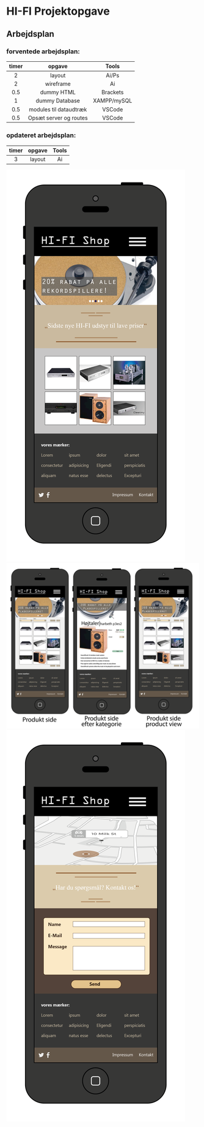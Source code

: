 # HI-FI Projektopgave
## Arbejdsplan

### forventede arbejdsplan:
| timer         | opgave        | Tools |
|:-------------:|:-------------:|:-----:|
| 2             | layout        | Ai/Ps |
| 2             | wireframe     | Ai    |
| 0.5           | dummy HTML    |Brackets|
| 1           | dummy Database|XAMPP/mySQL|
| 0.5           | modules til dataudtræk|VSCode|
| 0.5           | Opsæt server og routes|VSCode|
 
### opdateret arbejdsplan:
| timer         | opgave        | Tools |
|:-------------:|:-------------:|:-----:|
| 3             | layout        | Ai    |
<!--
| -             | wireframe     | Ai    |
| -             | dummy HTML    |Brackets|
| -             | dummy Database|XAMPP/mySQL|
| -             | modules til dataudtræk|VSCode|
| -             | Opsæt server og routes|VSCode|
-->

![alt text](Layout_Forside.png "Forside Layout")
![alt text](Layout_Produktside.png "Produktside Layout")
![alt text](Layout_Kontaktside.png "Kontaktside Layout")